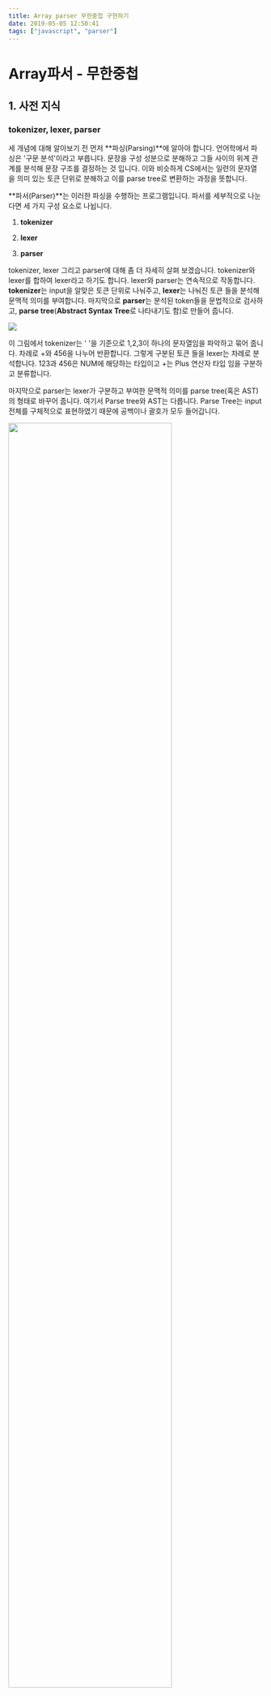 ```yaml
---
title: Array parser 무한중첩 구현하기
date: 2019-05-05 12:50:41
tags: ["javascript", "parser"]
---
```


# Array파서 - 무한중첩

## 1. 사전 지식

### tokenizer, lexer, parser

세 개념에 대해 알아보기 전 먼저 **파싱(Parsing)**에 알아야 합니다. 언어학에서 파싱은 '구문 분석'이라고 부릅니다. 문장을 구성 성분으로 분해하고 그들 사이의 위계 관계를 분석해 문장 구조를 결정하는 것 입니다. 이와 비슷하게 CS에서는 일련의 문자열을 의미 있는 토큰 단위로 분해하고 이를 parse tree로 변환하는 과정을 뜻합니다.

**파서(Parser)**는 이러한 파싱을 수행하는 프로그램입니다. 파서를 세부적으로 나눈다면 세 가지 구성 요소로 나뉩니다.

1. **tokenizer**

2. **lexer**
3. **parser**

tokenizer, lexer 그리고 parser에 대해 좀 더 자세히 살펴 보겠습니다. tokenizer와 lexer를 합하여 lexer라고 하기도 합니다. lexer와 parser는 연속적으로 작동합니다. **tokenizer**는 input을 알맞은 토큰 단위로 나눠주고, **lexer**는 나눠진 토큰 들을 분석해 문맥적 의미를 부여합니다. 마지막으로 **parser**는 분석된 token들을 문법적으로 검사하고, **parse tree**(**Abstract Syntax Tree**로 나타내기도 함)로 만들어 줍니다.

<img src="array-parser/parser.png">

이 그림에서 tokenizer는 ' '을 기준으로 1,2,3이 하나의 문자열임을 파악하고 묶어 줍니다. 차례로 +와 456을 나누어 반환합니다. 그렇게 구분된 토큰 들을 lexer는 차례로 분석합니다. 123과 456은 NUM에 해당하는 타입이고 +는 Plus 연산자 타입 임을 구분하고 분류합니다.

마지막으로 parser는 lexer가 구분하고 부여한 문맥적 의미를 parse tree(혹은 AST)의 형태로 바꾸어 줍니다. 여기서 Parse tree와 AST는 다릅니다. Parse Tree는 input 전체를 구체적으로 표현하였기 때문에 공백이나 괄호가 모두 들어갑니다.

<img src ="array-parser/Untitled.png" width="80%">

AST는 input을 축약하여 표현했기 때문에 부모가 없고 괄호가 들어가지 않습니다.

<img src="array-parser/Untitled%201.png" width="50%">

> **참고 : 
1.** [https://tomassetti.me/parsing-in-javascript/](https://tomassetti.me/parsing-in-javascript/)
**2.** [https://gyujincho.github.io/2018-06-19/AST-for-JS-devlopers](https://gyujincho.github.io/2018-06-19/AST-for-JS-devlopers)



## 구현 목표


- 무한 중첩 구조도 동작하게 한다. [[[[[]]]]]
  
    - hint : 중첩 문제를 풀기 위해 stack구조를 활용해서 구현할 수도 있다.
- 숫자 타입 이외에 string, boolean, null 타입도 지원하도록 구현한다.

    `"['1a3',[null,false,['11',[112233],112],55, '99'],33, true]"`

- 올바른 문자열이 아닌 경우 오류를 발생한다. (아래 실행 결과 참고)

```javascript
var s = "['1a3',[null,false,['11',[112233],112],55, '99'],33, true]";
var result = ArrayParser(str);
console.log(JSON.stringify(result, null, 2));
```



## 프로그램 설계 및 구현


### 1단계 : tokenizer, lexer, parser 설계

tokenizer과 lexer 그리고 parser의 정의에 충실하게 기능들을 차례로 구현하고자 합니다.

`"[123, 'a123', [1,2,3], null]"`를 예시로 하면 다음과 같습니다.

* **tokenizer** : `123`, `'a123'`, `[1,2,3]`, `null`로 분해합니다.

* **lexer** : `123`의 경우 `{type: 'number', value: '123'}`로 각각 문맥적 의미를 부여하여 분석한 객체를 반환합니다. 차례로 남은 세 토큰도 동일하게 분석한 객체를 각각 생성합니다. 그리고 모든 객체를 배열로 담아 반환합니다.

* **parser** : 각 토큰 들의 관계에 관한 규칙을 정의하고 그 규칙에 따라 parse tree를 만들어 반환합니다. 여기서 배열 내의 배열의 경우 `child`로 분류하고 이를 객체의 키로 만들어 해당하는 값을 넣어 줍니다. 그리고 완성된 parse tree를 `retrun`으로 반환합니다.

```javascript
{ type: 'array',
	child: 
		[ { type: 'number', value: '123', child: [] },
			{ type: 'string', value: 'a123', child: [] },
			{ type: 'array', child: [{type: 'number' ...}] },
			{ type: 'null', value: 'null', ...}
		] 
}
```



### 2단계 : 기본적인 메서드 input, output 설정

 ArrayParaser를 객체로 바꿔 보았습니다. `ArrayParser.js`와 `app.js`를 서로 나누어 파서와 관련된 기능들은 모두 `ArrayParser.js`에 넣고 실제 작동은 `app.js`에서 불러와 작동하고자 합니다.

```javascript
//app.js
const ArrayParser = require('./ArrayParser');

arrayParser = new ArrayParser();

var str = "['1a3',[null,false,['11',[112233],112],55, '99'],33, true]";

console.log(arrayParser.tokenizer(str));

result = {};
console.log(JSON.stringify(result, null, 2));
```

```javascript
//ArrayParser.js
module.exports = class ArrayParser {
    constructor() {
    }
};
```

주요 기능 메서드로 `tokenizer`, `lexer`, `parser`를 작성했습니다. `constructor()`에 관한 것은 차차 생각해보고 우선 주요 기능에 대해 빠르게 만들어 봅니다.

```javascript
//ArrayParser.js
module.exports = class ArrayParser {
    constructor(){}
    tokenizer(){}
    lexer(){}
    parser(){}
};
```

각 주요 메서드의 `input`과 `output`을 설정해 줍니다.
- 먼저 **tokenizer**는 `input`으로 들어온 문자열을 token단위로 나눠주는 역할을 함. 나눠진 토큰 배열을 리턴합니다.
- **lexer**는 `tokenizer()`에서 나눠진 token들을 분석해 의미를 부여하는 역할을 합니다. `tokenArr`를 `input`으로 받고 `return`으로 의미를 담은 토큰 객체들을 배열에 담아 반환합니다.
- **parser**는 의미를 가지게 된 토큰에 대한 규칙을 정의하고 이 규칙이 문법적으로 올바른지 검사합니다. 토큰 객체 들을 `input`으로 받고 이를 parse tree로 변환하여 반환합니다.

```javascript
//ArrayParser.js
module.exports = class ArrayParser {
    constructor(){}
    tokenizer(str){
        const tokenArr = [];
        return tokenArr;
    }
    lexer(tokenArr){
        const contextTokenArr = [];
        return contextTokenArr;
    }
    parser(tokenObj){
        const parseTree = {};
        return parseTree;
    }
};
```



### 3단계 : tokenizer구현

`tokenizer()`는 우선 받아온 문자열을 `letter`단위로 쪼개 이를 차례대로 순회하며 정해진 구분자(seperator)를 만나게 되면 token을 `tokenArrr`로 push 합니다. 여기서 기준이 되는 구분자는 `[`와 `]` 그리고 `,`입니다. 또한, 이 구분자를 만날 때 까지 `letter`를 `stack`에 담아둡니다. tokenizer의 경우 `[`, `]`, `,` 또한 token으로 분리해서 tokenArr에 담는 것이 tokenizer의 원래 목적에 부합한다고 생각하여 넣어 줍니다.

```javascript
isSeperator(char){
    return char === '[' || char === ']' || char === ',')
}

tokenizer(str){
    const tokenArr = [];
    let tokenStack = [];

    for (let char of str){
        if (this.isSeperator(char)) {
            let token = tokenStack.join('').trim();
            tokenStack = [];
            if (token !== '') tokenArr.push(token);
            tokenArr.push(char);
            continue
        }
        tokenStack.push(char);
    }
    return tokenArr
}
```

근데 여기서 한가지 문제가 예상됩니다. 만약 문자열 내부에 있는 `[`, `]`, `,`인 경우에도 token으로 만들어 버리기 때문에, 이를 해결하기 위해서 String의 Quote(따옴표)사이에 위치한지, 검사합니다. 이를 위해서는 Quote를 만날 때 마다 Stack에 넣습니다. 만약 Stack 안에 Quote가 이미 있다면 동일한 Quote 인지 체크 한 다음 동일할 경우 pop을 하여 Stack을 비워주고 다를 경우 그냥 지나치게 됩니다. Stack길이가 0이 인지 아닌지를 통해 현재 String의 Quote사이에 있는 상태 인지를 판별합니다.

```javascript
module.exports = class ArrayParser {
constructor() {
  this.quoteStack = [];
}

isQuote(char) {
  return char === '"' || char === "'";
}

isSeperator(char) {
  return char === "[" || char === "]" || char === ",";
}

pushToQuoteStack(char) {
  if (this.quoteStack.length === 0) {
    this.quoteStack.push(char);
  } else {
    if (this.quoteStack[0] === char) {
      this.quoteStack.pop();
    }
  }
}

isInString() {
  return this.quoteStack.length !== 0;
}

tokenizer(str) {
  const tokenArr = [];
  let tokenStack = [];

  for (let char of str) {
    if (this.isQuote(char)) {
      this.pushToQuoteStack(char);
    }
    if (this.isSeperator(char) && !this.isInString()) {
      let token = tokenStack.join("").trim();
      tokenStack = [];
      if (token !== "") tokenArr.push(token);
      tokenArr.push(char);
      continue;
    }
    tokenStack.push(char);
  }
  return tokenArr;
}
```



### 4단계 : lexer구현

`lexer()`는 tokenizer에서 나눈 토큰 배열을 받아와 분석하여 문맥적 의미를 부여합니다. 분석 결과는 다음과 같습니다. 이러한 객체를 생성하고 그 객체들을 모두 배열로 담고, 그 배열을 `return` 합니다.

```javascript
lexer(tokenArr) {
  const contextTokenArr = [];
  return contextTokenArr;
}
```

세밀한 타입 체크에 앞서 우리가 분석한 객체에 담을 데이터를 다음과 같이 정의합니다.

```javascript
{ type: 'number', value: '123' }
{ type: 'bracket', value: '[' }
{ type: 'comma', value: ','}
```

각 토큰을 순회하면서 타입을 체크하여 context token을 반환하는 함수를 만들어 줍니다.

```javascript
makeContextToken(token) {
  let tokenType = "";
  if (token === "[" || token === "]") tokenType = "bracket";
  if (token === ",") tokenType = "comma";

  const contextToken = {
    type: tokenType,
    value: token
  };

  return contextToken;
}

lexer(tokenArr) {
  const contextTokenArr = [];
  for (let token of tokenArr) {
    let contextToken = this.makeContextToken(token);
    contextTokenArr.push(contextToken);
  }
  return contextTokenArr;
}
```

`makeContextToken()`이 너무 복잡해질 것 같아 `checkTokenType()`이라는 함수를 만들어 주고 TokenType을 체크합니다.

```javascript
makeContextToken(token) {
  const contextToken = {
    type: this.checkTokenType(token),
    value: token
  };
  return contextToken;
}
```

```javascript
checkTokenType(token) {
  let tokenType = "";
  switch (token) {
    case ("[", "]"):
      tokenType = "bracket";
      break;
    case ",":
      tokenType = "comma";
      break;
    case ("true", "false"):
      tokenType = "boolean";
      break;
    case "null":
      tokenType = "null";
      break;
    default:
      tokenType = "string";
  }
  return tokenType;
}
```

여기서 `default`부분에서 남은 string과 숫자를 처리합니다. 직관적으로 잘 보이기는 하나 `checkTokenType`을 전체적으로 봤을 때 너무 길어지는 것 같아 `constructor()`에 `staticTokenType`을 만들어 `[`, `null`, `true`와 같이 값이 딱 정해진 Token Type을 담아줍니다.

```javascript
constructor() {
  this.quoteStack = [];
  this.staticTokenType = {
    "[": "bracket",
    "]": "bracket",
    ",": "comma",
    true: "boolean",
    false: "boolean",
    null: "null"
  };
```

```javascript
checkTokenType(token) {
  let tokenType = "";
  if (token in this.staticTokenType) {
    tokenType = this.staticTokenType[token];
  }
  return tokenType;
}
```

결과를 한 번 콘솔에 출력하면 다음과 같이 원하는 대로 출력이 되는데, 문자열의 경우 Quote가 들어있습니다. 처음에는 이를 기준으로 문자열 인지 아닌지를 판단하고자 하였지만 그것보다 우선은 숫자를 체크한 이후에 남은 것은 string으로 판단하고 후에 parser에서 에러 처리를 한 번에 해주는 게 나을 것 같다는 생각이 들었습니다.

```javascript
[ { type: 'bracket', value: '[' },
  { type: '', value: '\'1a3\'' },
  { type: 'comma', value: ',' },
  { type: 'bracket', value: '[' },
  { type: 'null', value: 'null' },
  { type: 'comma', value: ',' },
  { type: 'boolean', value: 'false' },
...
```

이에 따라 숫자를 먼저 판단하고 남은 것은 우선 string으로 분류합니다.

```javascript
checkTokenType(token) {
  if (token in this.staticTokenType) {
    return this.staticTokenType[token];
  }
  if (isFinite(Number(token))) {
    return "number";
  }
  return "string";
}
```

이제 원하는 대로 lexer를 구현하는 것이 완료되었습니다.

### 5단계 : parser구현

이제 마지막으로 `parer()`를 구현합니다. parser에서는 해당 token이 문법적으로 옳은 지를 판단하는 함수를 만들고, 정해진 기    준에 따라 parse트리를 생성해 줍니다.

조건에서 주어진 두 에러에 대해 먼저 다뤄 봅니다.

```javascript
var s = "['1a'3',[22,23,[11,[112233],112],55],33]";  //'1a'3'은 올바른 문자열이 아닙니다.
 var result = ArrayParser(str);
 ==>  //'1a'3'은 올바른 문자열이 아닙니다.

 var s = "['1a3',[22,23,[11,[112233],112],55],3d3]";  // 3d3은 알수 없는 타입입니다
var result = ArrayParser(str);
 ==> // 3d3은 알수 없는 타입입니다
```

먼저 올바른 문자열이 아닌 경우에 현재의 코드로 작동할 경우 1a이후에 string Quote안에 있다고 판단하기 때문에 해당 token부터 이후 토큰까지 tokenArr에 담기지 않게 됩니다.

```javascript
[ { type: 'bracket', value: '[' } ]
```

여기서 문제가 발생합니다.  첫 예제를 보면 1a 다음에 다시 quote를 만나고

```javascript
makeToken(char) {
    if (this.isQuote(char)) {
      this.pushToQuoteStack(char);
    }
    if (this.isSeperator(char) && !this.isInString()) {
      let token = this.tokenStack.join("").trim();
      this.tokenStack = [];
      if (token !== "") return [token, char];
      return char;
    }
    this.tokenStack.push(char);
  }

  tokenizer(str) {
    return str
      .split("")
      .reduce((tokenArr, char) => {
        return [...tokenArr].concat(this.makeToken(char));
      }, [])
      .filter(Boolean);
  }
```